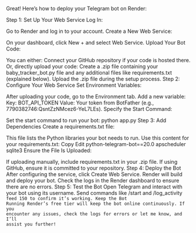 
Great! Here’s how to deploy your Telegram bot on Render:

Step 1: Set Up Your Web Service
Log In:

Go to Render and log in to your account.
Create a New Web Service:

On your dashboard, click New + and select Web Service.
Upload Your Bot Code:

You can either:
Connect your GitHub repository if your code is hosted there.
Or, directly upload your code:
Create a .zip file containing your baby_tracker_bot.py file and any additional files like requirements.txt (explained below).
Upload the .zip file during the setup process.
Step 2: Configure Your Web Service
Set Environment Variables:

After uploading your code, go to the Environment tab.
Add a new variable:
Key: BOT_API_TOKEN
Value: Your token from BotFather (e.g., 7790382746:QsntZzNMcez6-YeL7LEs).
Specify the Start Command:

Set the start command to run your bot:
python app.py
Step 3: Add Dependencies
Create a requirements.txt file:

This file lists the Python libraries your bot needs to run. Use this content for your requirements.txt:
Copy
Edit
python-telegram-bot==20.0
apscheduler
sqlite3
Ensure the File Is Uploaded:

If uploading manually, include requirements.txt in your .zip file.
If using GitHub, ensure it is committed to your repository.
Step 4: Deploy the Bot
After configuring the service, click Create Web Service.
Render will build and deploy your bot.
Check the logs in the Render dashboard to ensure there are no errors.
Step 5: Test the Bot
Open Telegram and interact with your bot using its username.
Send commands like /start and /log_activity <code> feed 150 to confirm it’s working.
Keep the Bot Running
Render’s free tier will keep the bot online continuously. If you encounter any issues, check the logs for errors or let me know, and I’ll assist you further!
